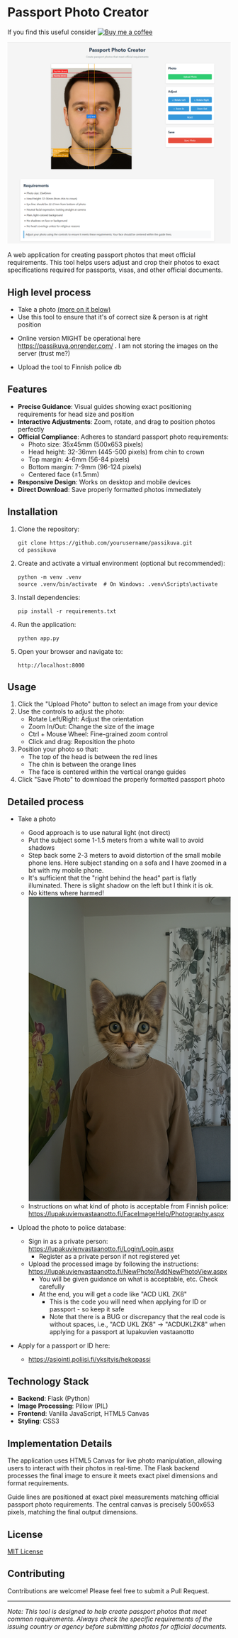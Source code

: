 # Passport Photo Creator
If you find this useful consider [![Buy me a coffee](https://storage.ko-fi.com/cdn/useruploads/a558000e-d26e-4f61-ad83-153e48aac7b4_65373672-3cb1-4b02-b5cc-989573f6284a.png)](https://ko-fi.com/rakoivun)


![Screenshot of the Passport Photo Creator application](Screenshot%202025-04-23%20170111.png)


A web application for creating passport photos that meet official requirements. This tool helps users adjust and crop their photos to exact specifications required for passports, visas, and other official documents.

## High level process
- Take a photo [(more on it below)](#detailed-process)
- Use this tool to ensure that it's of correct size & person is at right position
 * Online version MIGHT be operational here https://passikuva.onrender.com/ . I am not storing the images on the server (trust me?)
- Upload the tool to Finnish police db

## Features

- **Precise Guidance**: Visual guides showing exact positioning requirements for head size and position
- **Interactive Adjustments**: Zoom, rotate, and drag to position photos perfectly
- **Official Compliance**: Adheres to standard passport photo requirements:
  - Photo size: 35x45mm (500x653 pixels)
  - Head height: 32-36mm (445-500 pixels) from chin to crown
  - Top margin: 4-6mm (56-84 pixels)
  - Bottom margin: 7-9mm (96-124 pixels)
  - Centered face (±1.5mm)
- **Responsive Design**: Works on desktop and mobile devices
- **Direct Download**: Save properly formatted photos immediately

## Installation

1. Clone the repository:
   ```
   git clone https://github.com/yourusername/passikuva.git
   cd passikuva
   ```

2. Create and activate a virtual environment (optional but recommended):
   ```
   python -m venv .venv
   source .venv/bin/activate  # On Windows: .venv\Scripts\activate
   ```

3. Install dependencies:
   ```
   pip install -r requirements.txt
   ```

4. Run the application:
   ```
   python app.py
   ```

5. Open your browser and navigate to:
   ```
   http://localhost:8000
   ```

## Usage

1. Click the "Upload Photo" button to select an image from your device
2. Use the controls to adjust the photo:
   - Rotate Left/Right: Adjust the orientation
   - Zoom In/Out: Change the size of the image
   - Ctrl + Mouse Wheel: Fine-grained zoom control
   - Click and drag: Reposition the photo
3. Position your photo so that:
   - The top of the head is between the red lines
   - The chin is between the orange lines
   - The face is centered within the vertical orange guides
4. Click "Save Photo" to download the properly formatted passport photo

## Detailed process

- Take a photo 
  - Good approach is to use natural light (not direct)
  - Put the subject some 1-1.5 meters from a white wall to avoid shadows
  - Step back some 2-3 meters to avoid distortion of the small mobile phone lens. Here subject standing on a sofa and I have zoomed in a bit with my mobile phone.
  - It's sufficient that the "right behind the head" part is flatly illuminated. There is slight shadow on the left but I think it is ok.
  - No kittens where harmed!
![Raw Passport Photo](raw_passport.png)
  - Instructions on what kind of photo is acceptable from Finnish police: https://lupakuvienvastaanotto.fi/FaceImageHelp/Photography.aspx



- Upload the photo to police database: 
  - Sign in as a private person: https://lupakuvienvastaanotto.fi/Login/Login.aspx
    - Register as a private person if not registered yet
  - Upload the processed image by following the instructions: https://lupakuvienvastaanotto.fi/NewPhoto/AddNewPhotoView.aspx
    - You will be given guidance on what is acceptable, etc. Check carefully
    - At the end, you will get a code like "ACD UKL ZK8" 
      - This is the code you will need when applying for ID or passport - so keep it safe
      - Note that there is a BUG or discrepancy that the real code is without spaces, i.e., "ACD UKL ZK8" -> "ACDUKLZK8" when applying for a passport at lupakuvien vastaanotto

- Apply for a passport or ID here: 
  - https://asiointi.poliisi.fi/yksityis/hekopassi

## Technology Stack

- **Backend**: Flask (Python)
- **Image Processing**: Pillow (PIL)
- **Frontend**: Vanilla JavaScript, HTML5 Canvas
- **Styling**: CSS3

## Implementation Details

The application uses HTML5 Canvas for live photo manipulation, allowing users to interact with their photos in real-time. The Flask backend processes the final image to ensure it meets exact pixel dimensions and format requirements.

Guide lines are positioned at exact pixel measurements matching official passport photo requirements. The central canvas is precisely 500x653 pixels, matching the final output dimensions.

## License

[MIT License](LICENSE)

## Contributing

Contributions are welcome! Please feel free to submit a Pull Request.

---

*Note: This tool is designed to help create passport photos that meet common requirements. Always check the specific requirements of the issuing country or agency before submitting photos for official documents.* 